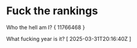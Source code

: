 # Fuck the rankings

Who the hell am I?
{ 11766468 }

What fucking year is it?
[ 2025-03-31T20:16:40Z ]
